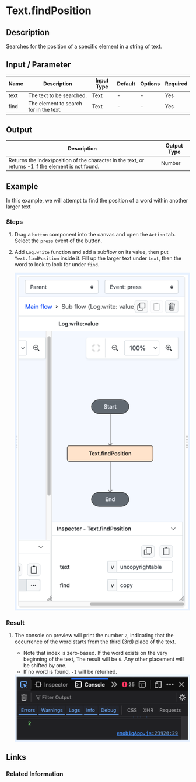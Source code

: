 # Text.findPosition

## Description

Searches for the position of a specific element in a string of text.

## Input / Parameter

| Name | Description                 | Input Type | Default | Options | Required |
|------|-----------------------------| ------ | ------ |---------|----------|
| text | The text to be searched.  | Text | - | -       | Yes      |
| find | The element to search for in the text.  | Text | - | -       | Yes       |

## Output

| Description                          | Output Type |
|--------------------------------------|-------------|
| Returns the index/position of the character in the text, or returns -1 if the element is not found.  | Number      |

## Example

In this example, we will attempt to find the position of a word within another larger text

### Steps

1. Drag a `button` component into the canvas and open the `Action` tab. Select the `press` event of the button.
2. Add `Log.write` function and add a subflow on its value, then put `Text.findPosition` inside it. Fill up the larger text under `text`, then the word to look to look for under `find`.

    <div style="display:flex; align-items:center; justify-content:center; background-color: #E7F1FF;">
        <img src="./findPosition-step-1.png"
        style="width: 100%; padding: 5px;"/>
    </div>


### Result

1. The console on preview will print the number `2`, indicating that the occurrence of the word starts from the third (3rd) place of the text.
    - Note that index is zero-based. If the word exists on the very beginning of the text, The result will be `0`. Any other placement will be shifted by one.
    - If no word is found, `-1` will be returned.
   
    <div style="display:flex; align-items:center; justify-content:center; background-color: #E7F1FF;">
        <img src="./findPosition-result-1.png"
        style="width: 100%; padding: 5px;"/>
    </div>

## Links

### Related Information
